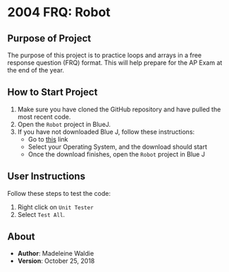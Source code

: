 # 2004 FRQ: Robot

## Purpose of Project

The purpose of this project is to practice loops and arrays in a free response question (FRQ) format. This will help prepare for the AP Exam at the end of the year.

## How to Start Project

1. Make sure you have cloned the GitHub repository and have pulled the most recent code.
2. Open the `Robot` project in BlueJ.
3. If you have not downloaded Blue J, follow these instructions:
    * Go to [this](https://www.bluej.org) link
    * Select your Operating System, and the download should start
    * Once the download finishes, open the `Robot` project in Blue J

## User Instructions

Follow these steps to test the code:

1. Right click on `Unit Tester`
2. Select `Test All`.

## About

* **Author**: Madeleine Waldie
* **Version**: October 25, 2018